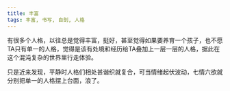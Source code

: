 ```yaml
---
title: 丰富
tags: 丰富, 书写, 自剖, 人格
---
```



有很多个人格，以往总是觉得丰富，挺好，甚至觉得如果要养育一个孩子，也不愿TA只有单一的人格，觉得是该有处境和经历给TA叠加上一层一层的人格，据此在这个混沌复杂的世界里行走体验。

只是近来发现，平静时人格们相处甚谐织就复合，可当情绪起伏波动，七情六欲就分别把单一的人格摆上台面，浪了。

